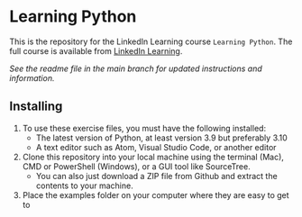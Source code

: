 # Learning Python
This is the repository for the LinkedIn Learning course `Learning Python`. The full course is available from [LinkedIn Learning][lil-course-url].

_See the readme file in the main branch for updated instructions and information._

## Installing
1. To use these exercise files, you must have the following installed:
	- The latest version of Python, at least version 3.9 but preferably 3.10
    - A text editor such as Atom, Visual Studio Code, or another editor
2. Clone this repository into your local machine using the terminal (Mac), CMD or PowerShell (Windows), or a GUI tool like SourceTree. 
    - You can also just download a ZIP file from Github and extract the contents to your machine.
3. Place the examples folder on your computer where they are easy to get to


[0]: # (Replace these placeholder URLs with actual course URLs)

[lil-course-url]: https://www.linkedin.com/learning/
[lil-thumbnail-url]: http://

